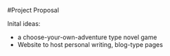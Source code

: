 #Project Proposal

Inital ideas:
- a choose-your-own-adventure type novel game 
- Website to host personal writing, blog-type pages

